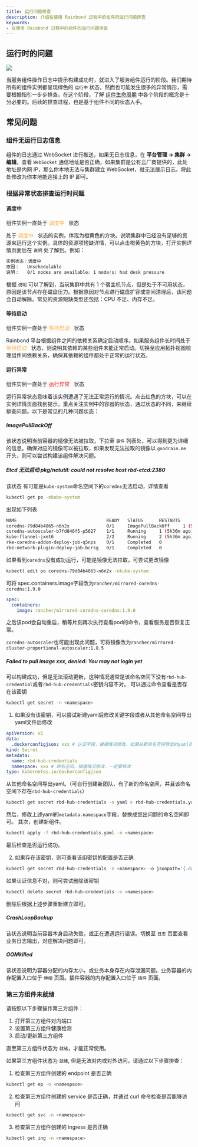 ```yaml
---
title: 运行问题排查
description: 介绍在使用 Rainbond 过程中的组件的运行问题排查
keywords:
- 在使用 Rainbond 过程中的组件的运行问题排查
---
```


## 运行时的问题

![](https://static.goodrain.com/docs/5.12/troubleshooting/installation/run.png)

当服务组件操作日志中提示构建成功时，就进入了服务组件运行的阶段。我们期待所有的组件实例都呈现绿色的 `运行中` 状态，然而也可能发生很多的异常情形，需要根据指引一步步排查。在这个阶段，了解 [组件生命周期](use-manual/component-manage/overview/service-properties) 中各个阶段的概念是十分必要的。后续的排查过程，也是基于组件不同的状态入手。

## 常见问题

### 组件无运行日志信息

组件的日志通过 WebSocket 进行推送，如果无日志信息，在 **平台管理 -> 集群 -> 编辑**，查看 `WebSocket` 通信地址是否正确，如果集群是公有云厂商提供的，此处地址是内网 IP，那么你本地无法与集群建立 WebSocket，就无法展示日志。将此处修改为你本地能连接上的 IP 即可。

### 根据异常状态排查运行时问题

#### 调度中

组件实例一直处于 <font color="#ffa940"> 调度中  </font> 状态

处于 <font color="#ffa940"> 调度中  </font> 状态的实例，体现为橙黄色的方块。说明集群中已经没有足够的资源来运行这个实例。具体的资源项短缺详情，可以点击橙黄色的方块，打开实例详情页面后在 `说明` 处了解到。例如：

```css
实例状态：调度中
原因：   Unschedulable
说明：   0/1 nodes are available: 1 node(s) had desk pressure
```

根据 `说明` 可以了解到，当前集群中共有 1 个宿主机节点，但是处于不可用状态，原因是该节点存在磁盘压力。根据原因对节点进行磁盘扩容或空间清理后，该问题会自动解除。常见的资源短缺类型还包括：CPU 不足、内存不足。

#### 等待启动

组件实例一直处于 <font color="#ffa940"> 等待启动  </font> 状态

Rainbond 平台根据组件之间的依赖关系确定启动顺序。如果服务组件长时间处于 <font color="#ffa940"> 等待启动  </font> 状态，则说明其依赖的某些组件未能正常启动。切换至应用拓扑视图梳理组件间依赖关系，确保其依赖的组件都处于正常的运行状态。

#### 运行异常

组件实例一直处于 <font color="red"> 运行异常  </font> 状态

运行异常状态意味着该实例遭遇了无法正常运行的情况。点击红色的方块，可以在实例详情页面找到提示，重点关注实例中的容器的状态，通过状态的不同，来继续排查问题。以下是常见的几种问题状态：

##### ImagePullBackOff

该状态说明当前容器的镜像无法被拉取，下拉至 `事件` 列表处，可以得到更为详细的信息。确保对应的镜像可以被拉取，如果发现无法拉取的镜像以 `goodrain.me` 开头，则可以尝试构建该组件解决问题。

##### Etcd 无法启动 pkg/netutil: could not resolve host rbd-etcd:2380

该状态 有可能是```kube-system```命名空间下的```coredns```无法启动，详情查看
```bash
kubectl get po -nkube-system
```
出现如下列表
```bash
NAME                                  READY   STATUS      RESTARTS        AGE
coredns-79d84b4865-n6n2x              0/1     ImagePullBackOff     1 (5h36m ago)   20h
coredns-autoscaler-b7fd846f5-p5627    1/1     Running     1 (5h36m ago)   20h
kube-flannel-jxmt6                    2/2     Running     2 (5h36m ago)   20h
rke-coredns-addon-deploy-job-q5nps    0/1     Completed   0               20h
rke-network-plugin-deploy-job-bcrsg   0/1     Completed   0  
```

如果看到```coredns```没有成功运行，可能是镜像无法拉取，可尝试更改镜像
```bash
kubectl edit po coredns-79d84b4865-n6n2x -nkube-system
```
可将 spec.containers.image字段改为```rancher/mirrored-coredns-coredns:1.9.0```
```yaml
spec:
  containers:
    image: rancher/mirrored-coredns-coredns:1.9.0
```
之后该pod会自动重启，稍等片刻再次执行查看pod的命令，查看服务是否恢复正常。

```coredns-autoscaler```也可能出现此问题，可将镜像改为```rancher/mirrored-cluster-proportional-autoscaler:1.8.5```


##### Failed to pull image xxx, denied: You may not login yet
可以构建成功，但是无法滚动更新，这种情况通常是该命名空间下没有```rbd-hub-credential```或者```rbd-hub-credentials```密钥内容不对。
可以通过命令查看是否存在该密钥
```bash
kubectl get secret -n <namespace>
```
1. 如果没有该密钥，可以尝试新建yaml后修改关键字段或者从其他命名空间导出yaml文件后修改
```yaml
apiVersion: v1
data:
  .dockerconfigjson: xxx # 认证字段，根据情况修改，如果从新命名空间导出的yaml则不需要修改此字段
kind: Secret
metadata:
  name: rbd-hub-credentials
  namespace: xxx # 命名空间，根据情况修改，一定要修改
type: kubernetes.io/dockerconfigjson
```
从其他命名空间导出yaml。（可自行创建新团队，有了新的命名空间，并且该命名空间下存在```rbd-hub-credentials```）
```bash
kubectl get secret rbd-hub-credentials -o yaml > rbd-hub-credentials.yaml -n <namespace>
```
然后，修改上述yaml的```metadata.namespace```字段，替换成您出问题的命名空间即可。
其次，创建新组件。
```bash
kubectl apply -f rbd-hub-credentials.yaml -n <namespace>
```
最后检查是否运行成功。

2. 如果存在该密钥，则可查看该组密钥的配置是否正确
```bash
kubectl get secret rbd-hub-credentials -n <namespace> -o jsonpath='{.data.\.dockerconfigjson}' | base64 --decode
```
如果认证信息不对，则可尝试删除该密钥
```bash
kubectl delete secret rbd-hub-credentials -n <namespace>
```
删除后根据上述步骤重新建立即可。

##### CrashLoopBackup

该状态说明当前容器本身启动失败，或正在遭遇运行错误。切换至 `日志` 页面查看业务日志输出，对症解决问题即可。

##### OOMkilled

该状态说明为容器分配的内存太小，或业务本身存在内存泄漏问题。业务容器的内存配置入口位于 `伸缩` 页面。插件容器的内存配置入口位于 `插件` 页面。

### 第三方组件未就绪

请按照以下步骤操作第三方组件：

1. 打开第三方组件对内端口
2. 设置第三方组件健康检测
3. 启动/更新第三方组件

直至第三方组件状态为 `就绪`，才能正常使用。

如果第三方组件状态为 `就绪`, 但是无法对内或对外访问，请通过以下步骤排查：

1. 检查第三方组件创建的 endpoint 是否正确
  ```bash
  kubectl get ep -n <namespace>
  ```
2. 检查第三方组件创建的 service 是否正确，并通过 curl 命令检查是否能够访问
  ```bash
  kubectl get svc -n <namespace>
  ```
3. 检查第三方组件创建的 ingress 是否正确
  ```bash
  kubectl get ing -n <namespace>
  ```
